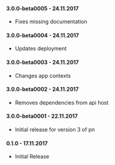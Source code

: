 #### 3.0.0-beta0005 - 24.11.2017
* Fixes missing documentation

#### 3.0.0-beta0004 - 24.11.2017
* Updates deployment

#### 3.0.0-beta0003 - 24.11.2017
* Changes app contexts

#### 3.0.0-beta0002 - 24.11.2017
* Removes dependencies from api host

#### 3.0.0-beta0001 - 22.11.2017
* Initial release for version 3 of pn

#### 0.1.0 - 17.11.2017
* Initial Release
